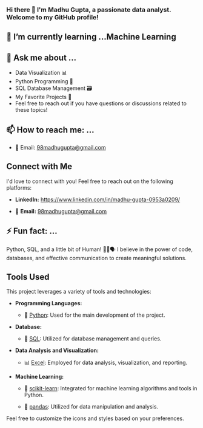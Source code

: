 ### Hi there 👋 I'm Madhu Gupta, a passionate data analyst. Welcome to my GitHub profile!

## 🌱 I’m currently learning ...Machine Learning



## 💬 Ask me about ...

* Data Visualization 📊
* Python Programming 🐍
* SQL Database Management 🗃️
* My Favorite Projects 🚀
* Feel free to reach out if you have questions or discussions related to these topics!

## 📫 How to reach me: ...

* 📧 Email: 98madhugupta@gmail.com

## Connect with Me

I'd love to connect with you! Feel free to reach out on the following platforms:

- **LinkedIn:** https://www.linkedin.com/in/madhu-gupta-0953a0209/

- 📧 **Email:** 98madhugupta@gmail.com


## ⚡ Fun fact: ...
Python, SQL, and a little bit of Human! 🐍💼🗣️ I believe in the power of code, databases, and effective communication to create meaningful solutions.

## Tools Used

This project leverages a variety of tools and technologies:

- **Programming Languages:**
  - 🐍 [Python](https://www.python.org/): Used for the main development of the project.

- **Database:**
  - 🐘 [SQL](https://en.wikipedia.org/wiki/SQL): Utilized for database management and queries.

- **Data Analysis and Visualization:**
  - 📊 [Excel](https://www.microsoft.com/en-us/microsoft-365/excel): Employed for data analysis, visualization, and reporting.

- **Machine Learning:**
  - 🧠 [scikit-learn](https://scikit-learn.org/): Integrated for machine learning algorithms and tools in Python.
  
  - 🐼 [pandas](https://pandas.pydata.org/): Utilized for data manipulation and analysis.

Feel free to customize the icons and styles based on your preferences.



